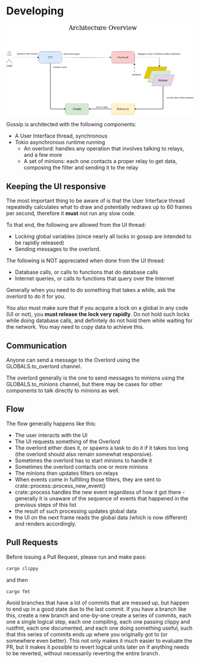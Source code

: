 # Developing

![Gossip Architecture](./assets/architecture.png)

Gossip is architected with the following components:

- A User Interface thread, synchronous
- Tokio asynchronous runtime running
  - An overlord: handles any operation that involves talking to relays, and a few more
  - A set of minions: each one contacts a proper relay to get data, composing the filter and sending it to the relay

## Keeping the UI responsive

The most important thing to be aware of is that the User Interface thread repeatedly calculates what to draw and potentially redraws up to 60 frames per second, therefore it **must** not run any slow code.

To that end, the following are allowed from the UI thread:

- Locking global variables (since nearly all locks in gossip are intended to be rapidly released)
- Sending messages to the overlord.

The following is NOT appreciated when done from the UI thread:

- Database calls, or calls to functions that do database calls
- Internet queries, or calls to functions that query over the Internet

Generally when you need to do something that takes a while, ask the overlord to do it for you.

You also must make sure that if you acquire a lock on a global in any code (UI or not), you **must release the lock very rapidly**. Do not hold such locks while doing database calls, and definitely do not hold them while waiting for the network. You may need to copy data to achieve this.

## Communication

Anyone can send a message to the Overlord using the GLOBALS.to_overlord channel.

The overlord generally is the one to send messages to minions using the GLOBALS.to_minions channel, but there may be cases for other components to talk directly to minions as well.

## Flow

The flow generally happens like this:

- The user interacts with the UI
- The UI requests something of the Overlord
- The overlord either does it, or spawns a task to do it if it takes too long (the overlord should also remain somewhat responsive).
- Sometimes the overlord has to start minions to handle it
- Sometimes the overlord contacts one or more minions
- The minions then updates filters on relays
- When events come in fulfilling those filters, they are sent to crate::process::process_new_event()
- crate::process handles the new event regardless of how it got there - generally it is unaware of the sequence of events that happened in the previous steps of this list
- the result of such processing updates global data
- the UI on the next frame reads the global data (which is now different) and renders accordingly.

## Pull Requests

Before issuing a Pull Request, please run and make pass:

````bash
cargo clippy
````

and then

````bash
cargo fmt
````

Avoid branches that have a lot of commits that are messed up, but happen to end up in a good state due to the last commit.  If you have a branch like this, create a new branch and one-by-one create a series of commits, each one a single logical step, each one compiling, each one passing clippy and rustfmt, each one documented, and each one doing something useful, such that this series of commits ends up where you originally got to (or somewhere even better). This not only makes it much easier to evaluate the PR, but it makes it possible to revert logical units later on if anything needs to be reverted, without necessarily reverting the entire branch.
